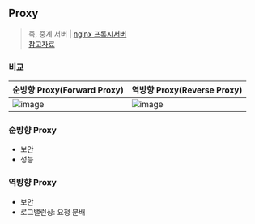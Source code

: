 ## Proxy 
> 즉, 중계 서버 | [nginx 프록시서버](https://darrengwon.tistory.com/546) <br>
> [참고자료](https://blog.naver.com/PostView.naver?blogId=dktmrorl&logNo=222410286839)

### 비교
|순방향 Proxy(Forward Proxy)|역방향 Proxy(Reverse Proxy)|
|---------------------------|-------------------------|
|![image](https://user-images.githubusercontent.com/61215550/178677078-900e8f8c-4a5e-4c88-a3e6-fc54fba7b9ab.png)|![image](https://user-images.githubusercontent.com/61215550/178677100-b7349124-5952-48f3-9b3f-70349935979c.png)|

### 순방향 Proxy
- 보안
- 성능

### 역방향 Proxy
- 보안
- 로그밸런싱: 요청 분배

